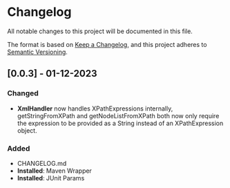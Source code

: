 # Changelog

All notable changes to this project will be documented in this file.

The format is based on [Keep a Changelog](https://keepachangelog.com/en/1.0.0/),
and this project adheres to [Semantic Versioning](https://semver.org/spec/v2.0.0.html).

## [0.0.3] - 01-12-2023

### Changed

- **XmlHandler** now handles XPathExpressions internally, getStringFromXPath and getNodeListFromXPath both now only
  require the expression to be provided as a String instead of an XPathExpression object.

### Added

- CHANGELOG.md
- **Installed**: Maven Wrapper
- **Installed**: JUnit Params
